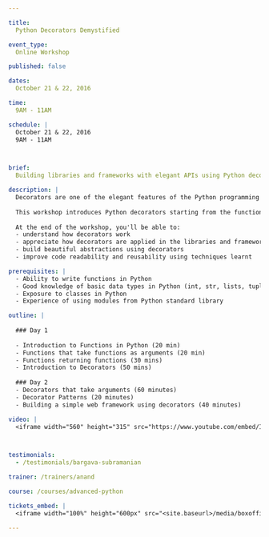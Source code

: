 ```yaml
---

title:
  Python Decorators Demystified

event_type:
  Online Workshop

published: false

dates:
  October 21 & 22, 2016

time:
  9AM - 11AM

schedule: |
  October 21 & 22, 2016  
  9AM - 11AM



brief:
  Building libraries and frameworks with elegant APIs using Python decorators.

description: |
  Decorators are one of the elegant features of the Python programming language. They are heavily used in modern libraries and frameworks to create elegant APIs. 
  
  This workshop introduces Python decorators starting from the functional programming concepts to writing practical decorators using lot of examples and exercises. 
  
  At the end of the workshop, you'll be able to:
  - understand how decorators work
  - appreciate how decorators are applied in the libraries and frameworks that you use
  - build beautiful abstractions using decorators
  - improve code readability and reusability using techniques learnt

prerequisites: |
  - Ability to write functions in Python
  - Good knowledge of basic data types in Python (int, str, lists, tuples)
  - Exposure to classes in Python
  - Experience of using modules from Python standard library

outline: |
  
  ### Day 1
  
  - Introduction to Functions in Python (20 min)
  - Functions that take functions as arguments (20 min)
  - Functions returning functions (30 mins)
  - Introduction to Decorators (50 mins)
  
  ### Day 2
  - Decorators that take arguments (60 minutes)
  - Decorator Patterns (20 minutes)
  - Building a simple web framework using decorators (40 minutes)

video: |
  <iframe width="560" height="315" src="https://www.youtube.com/embed/I_oZv55j0EU?rel=0&amp;controls=0&amp;showinfo=0" frameborder="0" allowfullscreen></iframe>



testimonials:
  - /testimonials/bargava-subramanian

trainer: /trainers/anand

course: /courses/advanced-python

tickets_embed: |
  <iframe width="100%" height="600px" src="<site.baseurl>/media/boxoffice.html" frameborder="0"></iframe>

---
```

